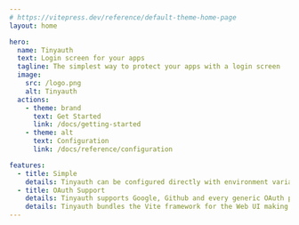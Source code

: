 ```yaml
---
# https://vitepress.dev/reference/default-theme-home-page
layout: home

hero:
  name: Tinyauth
  text: Login screen for your apps
  tagline: The simplest way to protect your apps with a login screen
  image:
    src: /logo.png
    alt: Tinyauth
  actions:
    - theme: brand
      text: Get Started
      link: /docs/getting-started
    - theme: alt
      text: Configuration
      link: /docs/reference/configuration

features:
  - title: Simple
    details: Tinyauth can be configured directly with environment variables eliminating the need for configuration files or fancy dashboards.
  - title: OAuth Support
    details: Tinyauth supports Google, Github and every generic OAuth provider for authentication.
    details: Tinyauth bundles the Vite framework for the Web UI making it extremely lightweight at just 20mb for the docker image.
---
```

